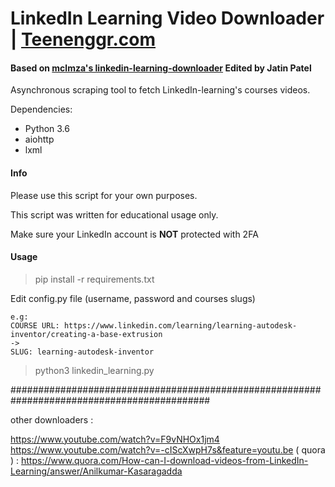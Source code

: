 # LinkedIn Learning Video Downloader | [Teenenggr.com](https://teenenggr.com/)

#### Based on [mclmza's linkedin-learning-downloader](https://github.com/mclmza/linkedin-learning-downloader) Edited by Jatin Patel



Asynchronous scraping tool to fetch LinkedIn-learning's courses videos.

Dependencies:
- Python 3.6
- aiohttp
- lxml

#### Info

Please use this script for your own purposes.

This script was written for educational usage only.

Make sure your LinkedIn account is **NOT** protected with 2FA

#### Usage

> pip install -r requirements.txt

Edit config.py file (username, password and courses slugs)  

```Course's slug can be obtained using its url
e.g:
COURSE URL: https://www.linkedin.com/learning/learning-autodesk-inventor/creating-a-base-extrusion
->
SLUG: learning-autodesk-inventor
```

> python3 linkedin_learning.py


############################################################################################




other downloaders : 

 https://www.youtube.com/watch?v=F9vNHOx1jm4
https://www.youtube.com/watch?v=-cIScXwpH7s&feature=youtu.be
( quora ) : https://www.quora.com/How-can-I-download-videos-from-LinkedIn-Learning/answer/Anilkumar-Kasaragadda
